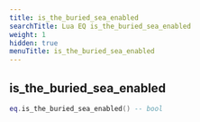 ```yaml
---
title: is_the_buried_sea_enabled
searchTitle: Lua EQ is_the_buried_sea_enabled
weight: 1
hidden: true
menuTitle: is_the_buried_sea_enabled
---
```

## is_the_buried_sea_enabled
```lua
eq.is_the_buried_sea_enabled() -- bool
```